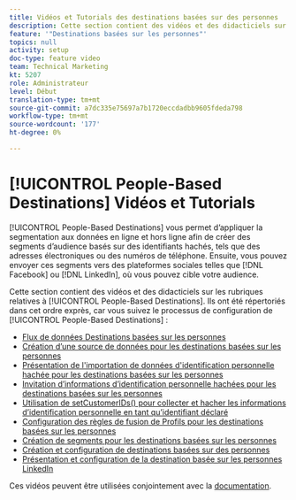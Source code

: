 ```yaml
---
title: Vidéos et Tutorials des destinations basées sur des personnes
description: Cette section contient des vidéos et des didacticiels sur les rubriques relatives aux destinations basées sur les personnes.
feature: '"Destinations basées sur les personnes"'
topics: null
activity: setup
doc-type: feature video
team: Technical Marketing
kt: 5207
role: Administrateur
level: Début
translation-type: tm+mt
source-git-commit: a7dc335e75697a7b1720eccdadbb9605fdeda798
workflow-type: tm+mt
source-wordcount: '177'
ht-degree: 0%

---
```



# [!UICONTROL People-Based Destinations] Vidéos et Tutorials

[!UICONTROL People-Based Destinations] vous permet d’appliquer la segmentation aux données en ligne et hors ligne afin de créer des segments d’audience basés sur des identifiants hachés, tels que des adresses électroniques ou des numéros de téléphone. Ensuite, vous pouvez envoyer ces segments vers des plateformes sociales telles que [!DNL Facebook] ou [!DNL LinkedIn], où vous pouvez cible votre audience.

Cette section contient des vidéos et des didacticiels sur les rubriques relatives à [!UICONTROL People-Based Destinations]. Ils ont été répertoriés dans cet ordre exprès, car vous suivez le processus de configuration de [!UICONTROL People-Based Destinations] :

* [Flux de données Destinations basées sur les personnes](people-based-destinations-data-flow.md)
* [Création d’une source de données pour les destinations basées sur les personnes](creating-a-data-source-for-people-based-destinations.md)
* [Présentation de l&#39;importation de données d&#39;identification personnelle hachée pour les destinations basées sur les personnes](understanding-hashed-pii-data-ingestion-for-people-based-destinations.md)
* [Invitation d’informations d’identification personnelle hachées pour les destinations basées sur les personnes](ingesting-hashed-pii-for-people-based-destinations.md)
* [Utilisation de setCustomerIDs() pour collecter et hacher les informations d’identification personnelle en tant qu’identifiant déclaré](using-setcustomerids-to-ingest-and-hash-pii-as-a-declared-id.md)
* [Configuration des règles de fusion de Profils pour les destinations basées sur les personnes](configuring-profile-merge-rules-for-people-based-destinations.md)
* [Création de segments pour les destinations basées sur les personnes](creating-segments-for-people-based-destinations.md)
* [Création et configuration de destinations basées sur des personnes](create-and-configure-people-based-destinations.md)
* [Présentation et configuration de la destination basée sur les personnes LinkedIn](understanding-and-configuring-the-linkedin-pbd.md)

Ces vidéos peuvent être utilisées conjointement avec la [documentation](https://docs.adobe.com/content/help/en/audience-manager/user-guide/features/destinations/people-based/people-based-destinations-overview.html).
